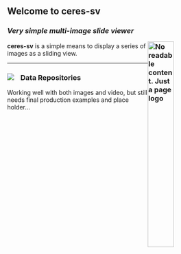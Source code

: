 ## Welcome to ceres-sv

### *Very simple multi-image slide viewer*<div id="logo-container"><img id="logo-default" title="No readable content. Just a page logo" class="img-logo" align="right" src="/ceres-sv/images/CSV-02/Logo01.png"></div>

**ceres-sv** is a simple means to display a series of images as a sliding view.  

<!-- <iframe class="frame-container" title="document place holder" src="https://ceresbakalite.github.io/ceres-sv/repos/markdown/csvTest01.html"></iframe> -->

***

### Data Repositories <img class="img-pointer" src="/ceres-sv/images/CSVPeriscope.png">

Working well with both images and video, but still needs final production examples and place holder...

<br>

[read more]: https://github.com/jbtule
[@jbtule]: https://gist.github.com/jbtule/4336842
[@ceresbakalite]: https://github.com/ceresbakalite

<style>
.img-pointer {
  max-width: 100%;
  vertical-align:bottom;
  float:left;
  margin: 0px 15px 0px 0px;
}

.img-logo {
  width: 35%;
  opacity: 0.999;
  margin: 15px 0px 15px 0px;
  position: relative;
  z-index: -1;
}
</style>

